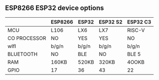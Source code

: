 ## ESP8266 ESP32 device options

|      |  ESP8266 | ESP32  | ESP32 S2  |ESP32 C3   |
|------|---|---|---|---|
| MCU          | L106  | LX6  |  LX7 |RISC-V   |
| CO PROCESSOR |NO   |YES   |YES   |NO   |NO
|  wIfI        | b/g/n | b/g/n  |b/g/n   | b/g/n  |
|  BLUETOOTH   |  NO   |  BLE |NO   |BLE 5  |
|  RAM         |160KB   | 520KB  | 320KB  | 4OOKB  |
|  GPIO        |17   |36   | 43  | 22  |
